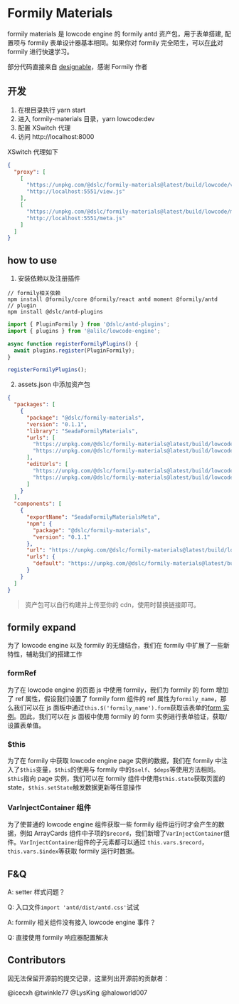 # Formily Materials

formily materials 是 lowcode engine 的 formily antd 资产包，用于表单搭建, 配置项与 formily 表单设计器基本相同。如果你对 formily 完全陌生，可以[在此](https://v2.formilyjs.org/zh-CN/guide)对 formily 进行快速学习。

部分代码直接来自 [designable](https://github.com/alibaba/designable)，感谢 Formily 作者

## 开发

1. 在根目录执行 yarn start
2. 进入 formily-materials 目录，yarn lowcode:dev
3. 配置 XSwitch 代理
4. 访问 http://localhost:8000

XSwitch 代理如下

```json
{
  "proxy": [
    [
      "https://unpkg.com/@dslc/formily-materials@latest/build/lowcode/view.js",
      "http://localhost:5551/view.js"
    ],
    [
      "https://unpkg.com/@dslc/formily-materials@latest/build/lowcode/meta.js",
      "http://localhost:5551/meta.js"
    ]
  ]
}
```

## how to use

1. 安装依赖以及注册插件

```
// formily相关依赖
npm install @formily/core @formily/react antd moment @formily/antd
// plugin
npm install @dslc/antd-plugins
```

```javascript
import { PluginFormily } from '@dslc/antd-plugins';
import { plugins } from '@alilc/lowcode-engine';

async function registerFormilyPlugins() {
  await plugins.register(PluginFormily);
}

registerFormilyPlugins();
```

2. assets.json 中添加资产包

```json
{
  "packages": [
    {
      "package": "@dslc/formily-materials",
      "version": "0.1.1",
      "library": "SeadaFormilyMaterials",
      "urls": [
        "https://unpkg.com/@dslc/formily-materials@latest/build/lowcode/view.js",
        "https://unpkg.com/@dslc/formily-materials@latest/build/lowcode/view.css"
      ],
      "editUrls": [
        "https://unpkg.com/@dslc/formily-materials@latest/build/lowcode/view.js",
        "https://unpkg.com/@dslc/formily-materials@latest/build/lowcode/view.css"
      ]
    }
  ],
  "components": [
    {
      "exportName": "SeadaFormilyMaterialsMeta",
      "npm": {
        "package": "@dslc/formily-materials",
        "version": "0.1.1"
      },
      "url": "https://unpkg.com/@dslc/formily-materials@latest/build/lowcode/meta.js",
      "urls": {
        "default": "https://unpkg.com/@dslc/formily-materials@latest/build/lowcode/meta.js"
      }
    }
  ]
}
```

> 资产包可以自行构建并上传至你的 cdn，使用时替换链接即可。

## formily expand

为了 lowcode engine 以及 formily 的无缝结合，我们在 formily 中扩展了一些新特性，辅助我们的搭建工作

### formRef

为了在 lowcode engine 的页面 js 中使用 formily，我们为 formily 的 form 增加了 ref 属性，假设我们设置了 formily form 组件的 ref 属性为`formily_name`，那么我们可以在 js 面板中通过`this.$('formily_name').form`获取该表单的[form 实例](https://core.formilyjs.org/zh-CN/api/models/form)。因此，我们可以在 js 面板中使用 formily 的 form 实例进行表单验证，获取/设置表单值。

### $this

为了在 formily 中获取 lowcode engine page 实例的数据，我们在 formily 中注入了`$this`变量，`$this`的使用与 formily 中的`$self`、`$deps`等使用方法相同。`$this`指向 page 实例，我们可以在 formily 组件中使用`$this.state`获取页面的 state，`$this.setState`触发数据更新等任意操作

### VarInjectContainer 组件

为了使普通的 lowcode engine 组件获取一些 formily 组件运行时才会产生的数据，例如 ArrayCards 组件中子项的`$record`，我们新增了`VarInjectContainer`组件。`VarInjectContainer`组件的子元素都可以通过 `this.vars.$record`，`this.vars.$index`等获取 formily 运行时数据。

## F&Q

A: setter 样式问题？

Q: 入口文件`import 'antd/dist/antd.css'`试试

A: formily 相关组件没有接入 lowcode engine 事件？

Q: 直接使用 formily 响应器配置解决

## Contributors

因无法保留开源前的提交记录，这里列出开源前的贡献者：

@icecxh @twinkle77 @LysKing @haloworld007
